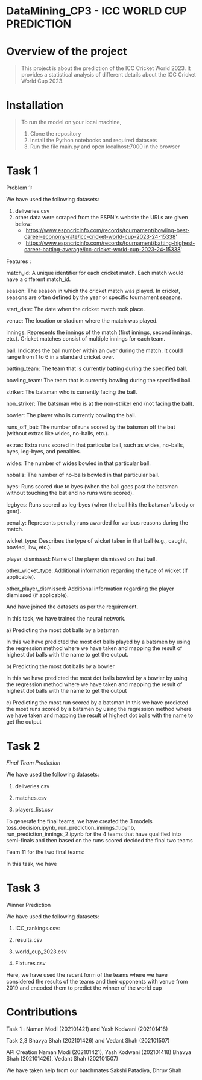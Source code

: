 # DataMining_CP3 - ICC WORLD CUP PREDICTION

# Overview of the project 
> This project is about the prediction of the ICC Cricket World 2023. It provides a statistical analysis of different details about the ICC Cricket World Cup 2023.

# Installation
> To run the model on your local machine,
> 1. Clone the repository
> 2. Install the Python notebooks and required datasets
> 3. Run the file main.py and open localhost:7000 in the browser


# Task 1

Problem 1:

We have used the following datasets:
1. deliveries.csv
2. other data were scraped from the ESPN's website the URLs are given below:
   - 'https://www.espncricinfo.com/records/tournament/bowling-best-career-economy-rate/icc-cricket-world-cup-2023-24-15338'
   - 'https://www.espncricinfo.com/records/tournament/batting-highest-career-batting-average/icc-cricket-world-cup-2023-24-15338'

Features :

match_id: A unique identifier for each cricket match. Each match would have a different match_id.

season: The season in which the cricket match was played. In cricket, seasons are often defined by the year or specific tournament seasons.

start_date: The date when the cricket match took place.

venue: The location or stadium where the match was played.

innings: Represents the innings of the match (first innings, second innings, etc.). Cricket matches consist of multiple innings for each team.

ball: Indicates the ball number within an over during the match. It could range from 1 to 6 in a standard cricket over.

batting_team: The team that is currently batting during the specified ball.

bowling_team: The team that is currently bowling during the specified ball.

striker: The batsman who is currently facing the ball.

non_striker: The batsman who is at the non-striker end (not facing the ball).

bowler: The player who is currently bowling the ball.

runs_off_bat: The number of runs scored by the batsman off the bat (without extras like wides, no-balls, etc.).

extras: Extra runs scored in that particular ball, such as wides, no-balls, byes, leg-byes, and penalties.

wides: The number of wides bowled in that particular ball.

noballs: The number of no-balls bowled in that particular ball.

byes: Runs scored due to byes (when the ball goes past the batsman without touching the bat and no runs were scored).

legbyes: Runs scored as leg-byes (when the ball hits the batsman's body or gear).

penalty: Represents penalty runs awarded for various reasons during the match.

wicket_type: Describes the type of wicket taken in that ball (e.g., caught, bowled, lbw, etc.).

player_dismissed: Name of the player dismissed on that ball.

other_wicket_type: Additional information regarding the type of wicket (if applicable).

other_player_dismissed: Additional information regarding the player dismissed (if applicable).


And have joined the datasets as per the requirement.

In this task, we have trained the neural network.

a) Predicting the most dot balls by a batsman 

In this we have predicted the most dot balls played by a batsmen by using the regression method where we have taken and mapping the result of highest dot balls with the name to get the output.

b) Predicting the most dot balls by a bowler

In this we have predicted the most dot balls bowled by a bowler by using the regression method where we have taken and mapping the result of highest dot balls with the name to get the output


c) Predicting the most run scored by a batsman 
In this we have predicted the most runs scored by a batsmen by using the regression method where we have taken and mapping the result of highest dot balls with the name to get the output

# Task 2 

*Final Team Prediction* 

We have used the following datasets: 

1. deliveries.csv

2. matches.csv

3. players_list.csv

To generate the final teams, we have created the 3 models 
toss_decision.ipynb, run_prediction_innings_1.ipynb, run_prediction_innings_2.ipynb
for the 4 teams that have qualified into semi-finals and then based on the runs scored decided the final two teams 

Team 11 for the two final teams:

In this task, we have 

# Task 3 

  Winner Prediction
  
  We have used the following datasets: 

1. ICC_rankings.csv:

2. results.csv

3. world_cup_2023.csv

4. Fixtures.csv

Here, we have used the recent form of the teams where we have considered the results of the teams and their opponents with venue from 2019 and encoded them to predict the winner of the world cup

# Contributions 

Task 1 : 
 Naman Modi (202101421) and Yash Kodwani (202101418)

 Task 2,3 
 Bhavya Shah (202101426) and Vedant Shah (202101507)

 API Creation 
 Naman Modi (202101421), Yash Kodwani (202101418)
 Bhavya Shah (202101426), Vedant Shah (202101507)

 We have taken help from our batchmates
Sakshi Patadiya, Dhruv Shah
